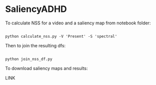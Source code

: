 # SaliencyADHD

To calculate NSS for a video and a saliency map from notebook folder:

<code>
python calculate_nss.py -V 'Present' -S 'spectral'
</code>

Then to join the resulting dfs:


<code>
python join_nss_df.py
</code>

To download saliency maps and results:

LINK
